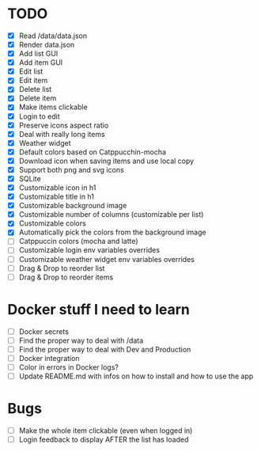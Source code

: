 # TODO
* [x] Read /data/data.json
* [x] Render data.json
* [x] Add list GUI
* [x] Add item GUI
* [x] Edit list
* [x] Edit item
* [x] Delete list
* [x] Delete item
* [x] Make items clickable
* [x] Login to edit
* [x] Preserve icons aspect ratio
* [x] Deal with really long items
* [x] Weather widget
* [x] Default colors based on Catppucchin-mocha
* [x] Download icon when saving items and use local copy
* [x] Support both png and svg icons
* [x] SQLite
* [x] Customizable icon in h1
* [x] Customizable title in h1
* [x] Customizable background image
* [x] Customizable number of columns (customizable per list)
* [x] Customizable colors 
* [x] Automatically pick the colors from the background image
* [ ] Catppuccin colors (mocha and latte)
* [ ] Customizable login env variables overrides
* [ ] Customizable weather widget env variables overrides
* [ ] Drag & Drop to reorder list
* [ ] Drag & Drop to reorder items

# Docker stuff I need to learn
* [ ] Docker secrets
* [ ] Find the proper way to deal with /data
* [ ] Find the proper way to deal with Dev and Production
* [ ] Docker integration
* [ ] Color in errors in Docker logs?
* [ ] Update README.md with infos on how to install and how to use the app

# Bugs
* [ ] Make the whole item clickable (even when logged in)
* [ ] Login feedback to display AFTER the list has loaded
